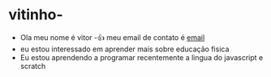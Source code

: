 
# vitinho-

- Ola meu nome é vitor 
-:+1: meu email de contato é [email](vitor.garbin@escola.pr.gov.br)
- eu estou interessado em aprender mais sobre educação fisica 
- Eu estou aprendendo a programar recentemente a lingua do javascript e scratch

